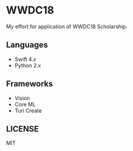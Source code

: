 # WWDC18

My effort for application of WWDC18 Scholarship.

## Languages

- Swift 4.x
- Python 2.x

## Frameworks

- Vision
- Core ML
- Turi Create

## LICENSE

MIT